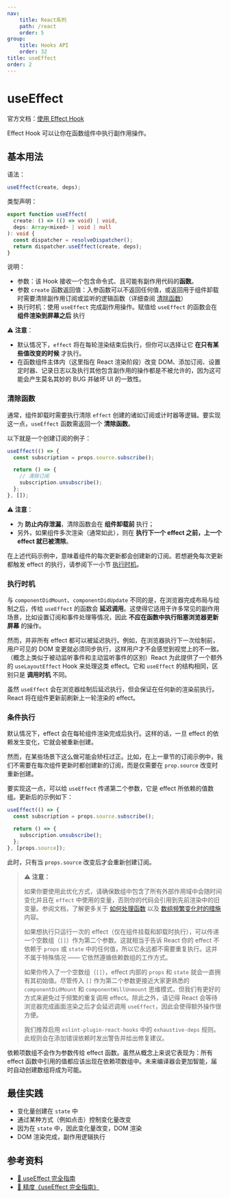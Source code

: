 ```yaml
---
nav:
    title: React系列
    path: /react
    order: 5
group:
    title: Hooks API
    order: 32
title: useEffect
order: 2
---
```


# useEffect

官方文档：[使用 Effect Hook](https://reactjs.bootcss.com/docs/hooks-effect.html)

Effect Hook 可以让你在函数组件中执行副作用操作。

## 基本用法

语法：

```js
useEffect(create, deps);
```

类型声明：

```ts
export function useEffect(
  create: () => (() => void) | void,
  deps: Array<mixed> | void | null
): void {
  const dispatcher = resolveDispatcher();
  return dispatcher.useEffect(create, deps);
}
```

说明：

- 参数：该 Hook 接收一个包含命令式、且可能有副作用代码的**函数**。
- 参数 `create` 函数返回值：入参函数可以不返回任何值，或返回用于组件卸载时需要清除副作用订阅或监听的逻辑函数（详细查阅 [清除函数](#清除函数)）
- 执行时机：使用 `useEffect` 完成副作用操作。赋值给 `useEffect` 的函数会在 **组件渲染到屏幕之后** 执行

⚠️ **注意**：

- 默认情况下，`effect` 将在每轮渲染结束后执行，但你可以选择让它 **在只有某些值改变的时候** 才执行。
- 在函数组件主体内（这里指在 React 渲染阶段）改变 DOM、添加订阅、设置定时器、记录日志以及执行其他包含副作用的操作都是不被允许的，因为这可能会产生莫名其妙的 BUG 并破坏 UI 的一致性。

### 清除函数

通常，组件卸载时需要执行清除 `effect` 创建的诸如订阅或计时器等逻辑。要实现这一点，`useEffect` 函数需返回一个 **清除函数**。

以下就是一个创建订阅的例子：

```js
useEffect(() => {
  const subscription = props.source.subscribe();

  return () => {
    // 清除订阅
    subscription.unsubscribe();
  };
}, []);
```

⚠️ **注意**：

- 为 **防止内存泄漏**，清除函数会在 **组件卸载前** 执行；
- 另外，如果组件多次渲染（通常如此），则在 **执行下一个 effect 之前，上一个 effect 就已被清除**。

在上述代码示例中，意味着组件的每次更新都会创建新的订阅。若想避免每次更新都触发 effect 的执行，请参阅下一小节 [执行时机](#执行时机)。

### 执行时机

与 `componentDidMount`、`componentDidUpdate` 不同的是，在浏览器完成布局与绘制之后，传给 `useEffect` 的函数会 **延迟调用**。这使得它适用于许多常见的副作用场景，比如设置订阅和事件处理等情况，因此 **不应在函数中执行阻塞浏览器更新屏幕** 的操作。

然而，并非所有 effect 都可以被延迟执行。例如，在浏览器执行下一次绘制前，用户可见的 DOM 变更就必须同步执行，这样用户才不会感觉到视觉上的不一致。（概念上类似于被动监听事件和主动监听事件的区别）React 为此提供了一个额外的 `useLayoutEffect` Hook 来处理这类 effect。它和 `useEffect` 的结构相同，区别只是 **调用时机** 不同。

虽然 `useEffect` 会在浏览器绘制后延迟执行，但会保证在任何新的渲染前执行。React 将在组件更新前刷新上一轮渲染的 effect。

### 条件执行

默认情况下，effect 会在每轮组件渲染完成后执行。这样的话，一旦 effect 的依赖发生变化，它就会被重新创建。

然而，在某些场景下这么做可能会矫枉过正。比如，在上一章节的订阅示例中，我们不需要在每次组件更新时都创建新的订阅，而是仅需要在 `prop.source` 改变时重新创建。

要实现这一点，可以给 `useEffect` 传递第二个参数，它是 effect 所依赖的值数组。更新后的示例如下：

```js
useEffect(() => {
  const subscription = props.source.subscribe();

  return () => {
    subscription.unsubscribe();
  };
}, [props.source]);
```

此时，只有当 `props.source` 改变后才会重新创建订阅。

> ⚠️ **注意：**
>
> 如果你要使用此优化方式，请确保数组中包含了所有外部作用域中会随时间变化并且在 `effect` 中使用的变量，否则你的代码会引用到先前渲染中的旧变量。参阅文档，了解更多关于 [如何处理函数](https://zh-hans.reactjs.org/docs/hooks-faq.html#is-it-safe-to-omit-functions-from-the-list-of-dependencies) 以及 [数组频繁变化时的措施](https://zh-hans.reactjs.org/docs/hooks-faq.html#what-can-i-do-if-my-effect-dependencies-change-too-often) 内容。
>
> 如果想执行只运行一次的 effect（仅在组件挂载和卸载时执行），可以传递一个空数组（`[]`）作为第二个参数。这就相当于告诉 React 你的 effect 不依赖于 `props` 或 `state` 中的任何值，所以它永远都不需要重复执行。这并不属于特殊情况 —— 它依然遵循依赖数组的工作方式。
>
> 如果你传入了一个空数组（`[]`），effect 内部的 `props` 和 `state` 就会一直拥有其初始值。尽管传入 `[]` 作为第二个参数更接近大家更熟悉的 `componentDidMount` 和 `componentWillUnmount` 思维模式，但我们有更好的方式来避免过于频繁的重复调用 effect。除此之外，请记得 React 会等待浏览器完成画面渲染之后才会延迟调用 `useEffect`，因此会使得额外操作很方便。
>
> 我们推荐启用 `eslint-plugin-react-hooks` 中的 `exhaustive-deps` 规则。此规则会在添加错误依赖时发出警告并给出修复建议。

依赖项数组不会作为参数传给 effect 函数。虽然从概念上来说它表现为：所有 effect 函数中引用的值都应该出现在依赖项数组中。未来编译器会更加智能，届时自动创建数组将成为可能。

## 最佳实践

- 变化量创建在 `state` 中
- 通过某种方式（例如点击）控制变化量改变
- 因为在 `state` 中，因此变化量改变，DOM 渲染
- DOM 渲染完成，副作用逻辑执行

## 参考资料

- [📝 useEffect 完全指南](https://overreacted.io/zh-hans/a-complete-guide-to-useeffect/)
- [📝 精度《useEffect 完全指南》](https://juejin.im/post/5c9827745188250ff85afe50)
